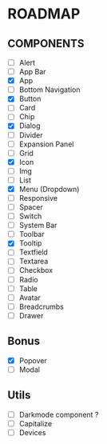 # ROADMAP

## COMPONENTS

- [ ] Alert
- [ ] App Bar
- [x] App
- [ ] Bottom Navigation
- [x] Button
- [ ] Card
- [ ] Chip
- [x] Dialog
- [ ] Divider
- [ ] Expansion Panel
- [ ] Grid
- [x] Icon
- [ ] Img
- [ ] List
- [x] Menu (Dropdown)
- [ ] Responsive
- [ ] Spacer
- [ ] Switch
- [ ] System Bar
- [ ] Toolbar
- [x] Tooltip
- [ ] Textfield
- [ ] Textarea
- [ ] Checkbox
- [ ] Radio
- [ ] Table
- [ ] Avatar
- [ ] Breadcrumbs
- [ ] Drawer

## Bonus

- [x] Popover
- [ ] Modal

## Utils

- [ ] Darkmode component ?
- [ ] Capitalize
- [ ] Devices
